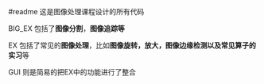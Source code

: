  #readme
这是图像处理课程设计的所有代码

BIG_EX 包括了**图像分割**，**图像追踪等**

EX 包括了常见的**图像处理**，比如**图像旋转，放大，图像边缘检测以及常见算子的实习**等

GUI 则是简易的把EX中的功能进行了整合